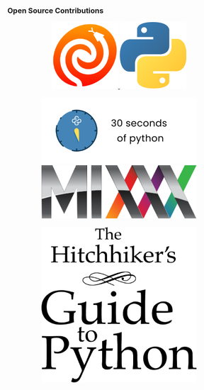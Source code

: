 ### Open Source Contributions

<p align="center">
    <a href="https://github.com/astropy/astropy/pulls?q=is%3Apr+is%3Aclosed+author%3Ajerobado">
        <img width="150" height="150" src="https://github.com/jerobado/jerobado/blob/master/images/astropy-logo.png" style="padding-right=25px;">
    </a>
    <a href="https://github.com/python/cpython/pulls?q=is%3Apr+is%3Aclosed+author%3Ajerobado">
        <img width="150" height="150" src="https://github.com/jerobado/jerobado/blob/master/images/python-logo.png" style="padding-left=25px;">
    </a>
        <br><br>
    <img width="350" height="150" src="https://github.com/jerobado/jerobado/blob/master/images/30-seconds-python.png">
    <img width="350" height="120" src="https://github.com/jerobado/jerobado/blob/master/images/mixxx-logo.png">
    <br><br>
    <img width="350" height="350" src="https://github.com/jerobado/jerobado/blob/master/images/python-guide-logo.png">
</p>
